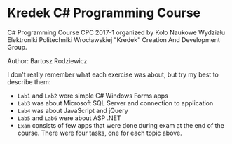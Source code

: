 # Kredek C# Programming Course
C# Programming Course CPC 2017-1 organized by Koło Naukowe Wydziału Elektroniki Politechniki Wrocławskiej "Kredek" Creation And Development Group.

Author: Bartosz Rodziewicz

I don't really remember what each exercise was about, but try my best to describe them:
* `Lab1` and `Lab2` were simple C# Windows Forms apps
* `Lab3` was about Microsoft SQL Server and connection to application
* `Lab4` was about JavaScript and jQuery
* `Lab5` and `Lab6` were about ASP .NET
* `Exam` consists of few apps that were done during exam at the end of the course. There were four tasks, one for each topic above.
